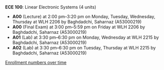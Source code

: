 **ECE 100**: Linear Electronic Systems (4 units)

- **A00** (Lecture) at 2:00 pm–3:20 pm on Monday, Tuesday, Wednesday, Thursday at WLH 2206 by Baghdadchi, Saharnaz (A53000219)
- **A00** (Final Exam) at 3:00 pm–5:59 pm on Friday at WLH 2206 by Baghdadchi, Saharnaz (A53000219)
- **A01** (Lab) at 3:30 pm–6:30 pm on Monday, Wednesday at WLH 2215 by Baghdadchi, Saharnaz (A53000219)
- **A02** (Lab) at 3:30 pm–6:30 pm on Tuesday, Thursday at WLH 2215 by Baghdadchi, Saharnaz (A53000219)

[Enrollment numbers over time](./ECE100.tsv)

